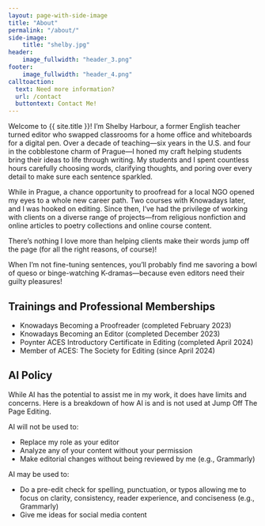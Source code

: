 ```yaml
---
layout: page-with-side-image
title: "About"
permalink: "/about/"
side-image:
    title: "shelby.jpg"
header:
    image_fullwidth: "header_3.png"
footer:
    image_fullwidth: "header_4.png"
calltoaction:
  text: Need more information?
  url: /contact
  buttontext: Contact Me!
---
```

Welcome to {{ site.title }}! I’m Shelby Harbour, a former English teacher turned editor who swapped classrooms for a home office and whiteboards for a digital pen. Over a decade of teaching—six years in the U.S. and four in the cobblestone charm of Prague—I honed my craft helping students bring their ideas to life through writing. My students and I spent countless hours carefully choosing words, clarifying thoughts, and poring over every detail to make sure each sentence sparkled.

While in Prague, a chance opportunity to proofread for a local NGO opened my eyes to a whole new career path. Two courses with Knowadays later, and I was hooked on editing. Since then, I’ve had the privilege of working with clients on a diverse range of projects—from religious nonfiction and online articles to poetry collections and online course content.

There’s nothing I love more than helping clients make their words jump off the page (for all the right reasons, of course)!

When I’m not fine-tuning sentences, you’ll probably find me savoring a bowl of queso or binge-watching K-dramas—because even editors need their guilty pleasures!


## Trainings and Professional Memberships

* Knowadays Becoming a Proofreader (completed February 2023)
* Knowadays Becoming an Editor (completed December 2023)
* Poynter ACES Introductory Certificate in Editing (completed April 2024)
* Member of ACES: The Society for Editing (since April 2024)

## AI Policy

While AI has the potential to assist me in my work, it does have limits and concerns. Here is a breakdown of how AI is and is not used at Jump Off The Page Editing.

AI will not be used to:
* Replace my role as your editor
* Analyze any of your content without your permission
* Make editorial changes without being reviewed by me (e.g., Grammarly)

AI may be used to:
* Do a pre-edit check for spelling, punctuation, or typos allowing me to focus on clarity, consistency, reader experience, and conciseness (e.g., Grammarly)
* Give me ideas for social media content
